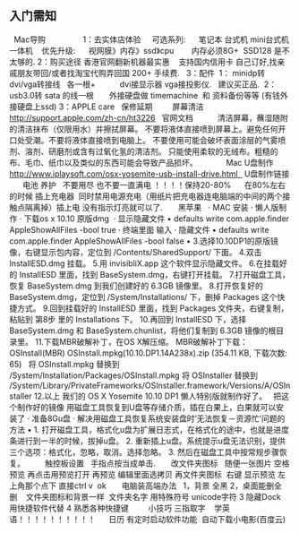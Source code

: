 ## 入门需知
 
Mac导购
 
              1：去实体店体验  
  可选系列:      笔记本 台式机 mini台式机 一体机    优先升级:      视网膜》内存》ssd》cpu  
     内存必须8G+  SSD128 是不太够的.
2：购买途径
香港官网翻新机器最实惠    支持国内信用卡
自己订好,找亲戚朋友带回/或者找淘宝代购弄回国 200+ 手续费.
 
3：配件 
1： minidp转dvi/vga转接线   各一根+   
        dvi接显示器 vga接投影仪.   建议买正品. 
2：usb3.0转 sata 的线一根
      外接硬盘做 timemachine  和 资料备份等等 (有钱外接硬盘上ssd)
3：APPLE care   保修延期
 
 
 
 
屏幕清洁
 
http://support.apple.com/zh-cn/ht3226   官网文档
          清洁屏幕，蘸湿随附的清洁抹布（仅限用水）并擦拭屏幕。
不要将液体直接喷到屏幕上。避免任何开口处受潮。不要将液体直接喷到电脑上。
不要使用可能会破坏表面涂层的气雾喷剂、溶剂、研磨剂或含有过氧化氢的清洁剂。
只能使用柔软的无绒布。粗糙的布、毛巾、纸巾以及类似的东西可能会导致产品损坏。
 
 
 
 
 
 
Mac U盘制作
 
http://www.iplaysoft.com/osx-yosemite-usb-install-drive.html   U盘制作链接
 
 
 
电池 养护
 
不要用尽 也不要一直满电 ！！！！保持20-80%      
在80%左右的时候 插上充电器  同时禁用电源充电（用纸片把充电器连电脑端的中间的两个接触点隔离掉）插上电 没有指示灯亮就可以了.
 
 
 
黑苹果
 
· MAC 安装
· 懒人版制作
· 下载os x 10.10 原版dmg 
· 显示隐藏文件
• defaults write com.apple.finder AppleShowAllFiles -bool true
· 终端里面 输入
· 隐藏文件
• defaults write com.apple.finder AppleShowAllFiles -bool false
• 3.选择10.10DP1的原版镜像，右键显示包内容，定位到 /Contents/SharedSupport/ 下面。
4.双击 InstallESD.dmg 挂载。
5.用 invisibliX.app 这个软件显示隐藏文件。
6.在挂载好的 InstallESD 里面，找到 BaseSystem.dmg，右键打开挂载。
7.打开磁盘工具，恢复 BaseSystem.dmg 到我们创建好的 6.3GB 镜像里。
8.打开恢复好的 BaseSystem.dmg，定位到 /System/Installations/ 下，删掉 Packages 这个快捷方式。
9.回到挂载好的 InstallESD 里面，找到 Packages 文件夹，右键复制，粘贴到 第8步 里的 Installations 下。
10.再回到 InstallESD 下，选择 BaseSystem.dmg 和 BaseSystem.chunlist，将他们复制到 6.3GB 镜像的根目录里。
11.下载MBR破解补丁，在OS X解压缩。
MBR破解补丁下载： OSInstall(MBR) OSInstall.mpkg(10.10.DP1.14A238x).zip (354.11 KB, 下载次数: 65)
 
将 OSInstall.mpkg 替换到 /System/Installation/Packages/OSInstall.mpkg
将 OSInstaller 替换到 /System/Library/PrivateFrameworks/OSInstaller.framework/Versions/A/OSInstaller
12.以上 我们的 OS X Yosemite 10.10 DP1 懒人特别版就制作好了。
 
把这个制作好的镜像 用磁盘工具恢复到U盘等存储介质，插在白果上，白果就可以安装了
· 准备8Gu盘
· 解决用磁盘工具恢复系统安装盘时’无法恢复－资源忙’问题的方法
• 1. 打开磁盘工具，格式化u盘为扩展日志式，在格式化的途中，也就是进度条进行到一半的时候，拔掉u盘。
2. 重新插上u盘。系统提示u盘无法识别，提供三个选项：格式化，忽略，取消。选择忽略。
3. 然后在磁盘工具中按常规步骤恢复。
	  
	  
	  
	  
触控板设置
 
手指点按当成单击.
 
 
 
改文件夹图标
 
随便一张图片
空格预览 
再点击用预览打开
再预览 编辑里面选拷贝
再文件夹图标  右键 显示预览 左上角那个点下 直接ctrl v  ok
 
 
 
电脑装高端办法
 
1，背景 全黑
2，桌面能删全删    文件夹图标和背景一样  文件夹名字 用特殊符号 unicode字符
3 隐藏Dock  用快捷软件代替
4 熟悉各种快捷键
 
 
 
 
小技巧
三指取字    学英语！！！！！！！！！！
     日历 有定时启动软件功能  自动下载小电影(百度云)
 
 
 
 
 
 
 
 
 
 
 













